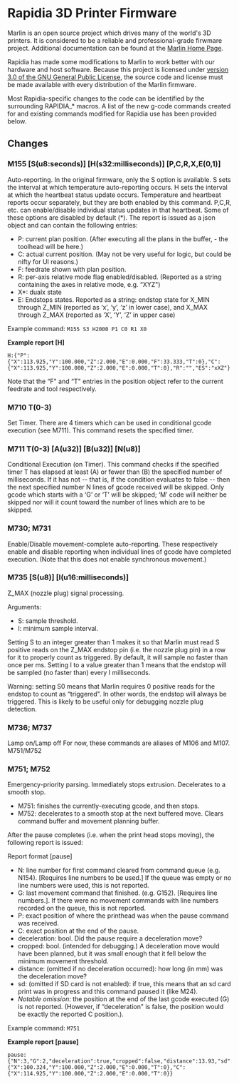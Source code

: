 # Rapidia 3D Printer Firmware

Marlin is an open source project which drives many of the world's 3D printers. It is considered to be a reliable and professional-grade firwmare project. Additional documentation can be found at the [Marlin Home Page](http://marlinfw.org/).

Rapidia has made some modifications to Marlin to work better with our hardware and host software. Because this project is licensed under [version 3.0 of the GNU General Public License](./LICENSE), the source code and license must be made available with every distribution of the Marlin firmware. 

Most Rapidia-specific changes to the code can be identified by the surrounding RAPIDIA_* macros. A list of the new g-code commands created for and existing commands modified for Rapidia use has been provided below.

## Changes

### M155 [S(u8:seconds)] [H(s32:milliseconds)] [P,C,R,X,E(0,1)]
Auto-reporting. In the original firmware, only the S option is available. S sets the interval at which temperature auto-reporting occurs. H sets the interval at which the heartbeat status update occurs. Temperature and heartbeat reports occur separately, but they are both enabled by this command. P,C,R, etc. can enable/disable individual status updates in that heartbeat. Some of these options are disabled by default (*). The report is issued as a json object and can contain the following entries:

- P: current plan position. (After executing all the plans in the buffer, - the toolhead will be here.)
- C: actual current position. (May not be very useful for logic, but could be nifty for UI reasons.)
- F: feedrate shown with plan position.
- R: per-axis relative mode flag enabled/disabled. (Reported as a string containing the axes in relative mode, e.g. “XYZ")
- X*: dualx state
- E: Endstops states. Reported as a string: endstop state for X_MIN through Z_MIN (reported as ‘x’, ‘y’, ‘z’ in lower case), and X_MAX through Z_MAX (reported as ‘X’, ‘Y’, ‘Z’ in upper case)

Example command:
`M155 S3 H2000 P1 C0 R1 X0`

**Example report [H]**
```
H:{"P":{"X":113.925,"Y":100.000,"Z":2.000,"E":0.000,"F":33.333,"T":0},"C":{"X":113.925,"Y":100.000,"Z":2.000,"E":0.000,"T":0},"R":"","ES":"xXZ"}
```

Note that the “F" and “T" entries in the position object refer to the current feedrate and tool respectively.

### M710 T(0-3)
Set Timer. There are 4 timers which can be used in conditional gcode execution (see M711). This command resets the specified timer.

### M711 T(0-3) [A(u32)] [B(u32)] [N(u8)]
Conditional Execution (on Timer). This command checks if the specified timer T has elapsed at least (A) or fewer than (B) the specified number of milliseconds. If it has not -- that is, if the condition evaluates to false -- then the next specified number N lines of gcode received will be skipped. Only gcode which starts with a ‘G’ or ‘T’ will be skipped; ‘M’ code will neither be skipped nor will it count toward the number of lines which are to be skipped.

### M730; M731
Enable/Disable movement-complete auto-reporting.
These respectively enable and disable reporting when individual lines of gcode have completed execution. (Note that this does not enable synchronous movement.)

### M735 [S(u8)] [I(u16:milliseconds)]
Z_MAX (nozzle plug) signal processing.

Arguments:
- S: sample threshold.
- I: minimum sample interval.

Setting S to an integer greater than 1 makes it so that Marlin must read S positive reads on the Z_MAX endstop pin (i.e. the nozzle plug pin) in a row for it to properly count as triggered. By default, it will sample no faster than once per ms. Setting I to a value greater than 1 means that the endstop will be sampled (no faster than) every I milliseconds.

Warning: setting S0 means that Marlin requires 0 positive reads for the endstop to count as “triggered". In other words, the endstop will always be triggered. This is likely to be useful only for debugging nozzle plug detection.

### M736; M737
Lamp on/Lamp off
For now, these commands are aliases of M106 and M107.
M751/M752

### M751; M752
Emergency-priority parsing.
Immediately stops extrusion.
Decelerates to a smooth stop.

- M751: finishes the currently-executing gcode, and then stops.
- M752: decelerates to a smooth stop at the next buffered move.
Clears command buffer and movement planning buffer.

After the pause completes (i.e. when the print head stops moving), the following report is issued:

Report format [pause]
- N: line number for first command cleared from command queue (e.g. N154). [Requires line numbers to be used.] If the queue was empty or no line numbers were used, this is not reported.
- G: last movement command that finished. (e.g. G152). [Requires line numbers.]. If there were no movement commands with line numbers recorded on the queue, this is not reported.
- P: exact position of where the printhead was when the pause command was received.
- C: exact position at the end of the pause.
- deceleration: bool. Did the pause require a deceleration move?
- cropped: bool. (intended for debugging.) A deceleration move would have been planned, but it was small enough that it fell below the minimum movement threshold.
- distance: (omitted if no deceleration occurred): how long (in mm) was the deceleration move?
- sd: (omitted if SD card is not enabled): if true, this means that an sd card print was in progress and this command paused it (like M24).
- *Notable omission:* the position at the end of the last gcode executed (G) is not reported. (However, if “deceleration" is false, the position would be exactly the reported C position.).

Example command: `M751`

**Example report [pause]**

```
pause:{"N":3,"G":2,"deceleration":true,"cropped":false,"distance":13.93,"sd":false,"P":{"X":100.324,"Y":100.000,"Z":2.000,"E":0.000,"T":0},"C":{"X":114.925,"Y":100.000,"Z":2.000,"E":0.000,"T":0}}
```